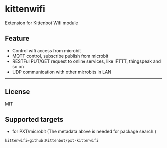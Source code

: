 # kittenwifi

Extension for Kittenbot Wifi module

## Feature

- Control wifi access from microbit
- MQTT control, subscribe publish from microbit
- RESTFul PUT/GET request to online services, like IFTTT, thingspeak and so on
- UDP communication with other microbits in LAN


----------

## License

MIT

## Supported targets

* for PXT/microbit
(The metadata above is needed for package search.)

```package
kittenwifi=github:Kittenbot/pxt-kittenwifi
```